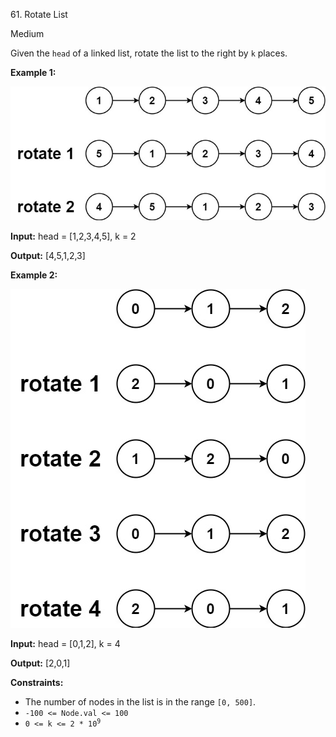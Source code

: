 61\. Rotate List

Medium

Given the `head` of a linked list, rotate the list to the right by `k` places.

**Example 1:**

![](rotate1.jpg)

**Input:** head = [1,2,3,4,5], k = 2

**Output:** [4,5,1,2,3] 

**Example 2:**

![](roate2.jpg)

**Input:** head = [0,1,2], k = 4

**Output:** [2,0,1] 

**Constraints:**

*   The number of nodes in the list is in the range `[0, 500]`.
*   `-100 <= Node.val <= 100`
*   <code>0 <= k <= 2 * 10<sup>9</sup></code>